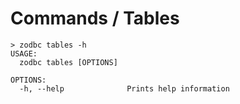 # Commands / Tables

```console
> zodbc tables -h
USAGE:
  zodbc tables [OPTIONS]

OPTIONS:
  -h, --help              Prints help information
```
